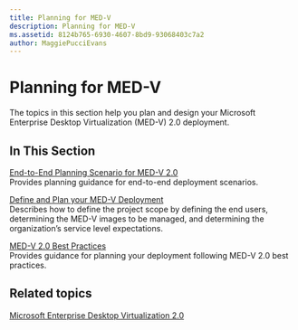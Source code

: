 ```yaml
---
title: Planning for MED-V
description: Planning for MED-V
ms.assetid: 8124b765-6930-4607-8bd9-93068403c7a2
author: MaggiePucciEvans
---
```


# Planning for MED-V


The topics in this section help you plan and design your Microsoft Enterprise Desktop Virtualization (MED-V) 2.0 deployment.

## In This Section


<a href="" id="end-to-end-planning-scenario-for-med-v-2-0"></a>[End-to-End Planning Scenario for MED-V 2.0](end-to-end-planning-scenario-for-med-v-20.md)  
Provides planning guidance for end-to-end deployment scenarios.

<a href="" id="define-and-plan-your-med-v-deployment"></a>[Define and Plan your MED-V Deployment](define-and-plan-your-med-v-deployment.md)  
Describes how to define the project scope by defining the end users, determining the MED-V images to be managed, and determining the organization’s service level expectations.

<a href="" id="med-v-2-0-best-practices"></a>[MED-V 2.0 Best Practices](med-v-20-best-practices.md)  
Provides guidance for planning your deployment following MED-V 2.0 best practices.

## Related topics


[Microsoft Enterprise Desktop Virtualization 2.0](microsoft-enterprise-desktop-virtualization-20.md)

 

 





